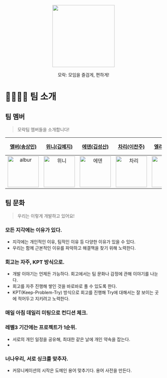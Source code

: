 <p align="center">
    <img style="width: 200px;" src="https://user-images.githubusercontent.com/45311765/194018498-c2bf7374-dbec-4173-a9bb-0a563fb8115d.png">
</p>
<div align="center">모락: 모임을 즐검게, 편하게!</div>

# 👨‍👩‍👧‍👦 팀 소개

## 팀 멤버

> 모락팀 멤버들을 소개합니다!

|                                                       [앨버(송상민)](https://github.com/al-bur)                                                        |                                                    [위니(김예지)](https://github.com/rladpwl0512)                                                     |                                                      [에덴(김성산)](https://github.com/leo0842)                                                       |                                                      [차리(이찬주)](https://github.com/cjlee38)                                                       |                                                      [엘리(한해리)](https://github.com/RIANAEH)                                                       |                                                     [배카라(박성우)](https://github.com/seong-wooo)                                                     |
| :----------------------------------------------------------------------------------------------------------------------------------------------------: | :---------------------------------------------------------------------------------------------------------------------------------------------------: | :---------------------------------------------------------------------------------------------------------------------------------------------------: | :---------------------------------------------------------------------------------------------------------------------------------------------------: | :---------------------------------------------------------------------------------------------------------------------------------------------------: | :-----------------------------------------------------------------------------------------------------------------------------------------------------: |
| <img src="https://user-images.githubusercontent.com/64825713/194213208-aa64bae2-16b3-48ab-bd9a-6d6029b1cfaf.png" alt="albur" width="100" height="100"> | <img src="https://user-images.githubusercontent.com/64825713/194213572-306c6b8c-0283-4615-ad54-f1421e8ec6cb.png" alt="위니" width="100" height="100"> | <img src="https://user-images.githubusercontent.com/64825713/194213401-f8fe16f9-6749-424e-b3b5-c685aec95a50.png" alt="에덴" width="100" height="100"> | <img src="https://user-images.githubusercontent.com/64825713/194213961-0c8c38d0-5795-4861-a997-9d3da2eb9dd7.png" alt="차리" width="100" height="100"> | <img src="https://user-images.githubusercontent.com/64825713/194214234-375362a1-2973-4460-be70-ffc3df759578.png" alt="엘리" width="100" height="100"> | <img src="https://user-images.githubusercontent.com/64825713/194214404-194f385e-2329-43e5-af07-524f8ff752d6.png" alt="배카라" width="100" height="100"> |

## 팀 문화

> 우리는 이렇게 개발하고 있어요!

### 모든 지각에는 이유가 있다.

- 지각에는 개인적인 이유, 팀적인 이유 등 다양한 이유가 있을 수 있다.
- 우리는 함께 근본적인 이유를 파악하고 해결책을 찾기 위해 노력한다.

### 회고는 자주, KPT 방식으로.

- 개발 이야기는 언제든 가능하다. 회고에서는 팀 문화나 감정에 관해 이야기를 나눈다.
- 회고를 자주 진행해 쌓인 것을 바로바로 풀 수 있도록 한다.
- KPT(Keep-Problem-Try) 방식으로 회고를 진행해 Try에 대해서는 잘 보이는 곳에 적어두고 지키려고 노력한다.

### 매일 아침 데일리 미팅으로 컨디션 체크.

### 레벨3 기간에는 프로젝트가 1순위.

- 서로의 개인 일정을 공유해, 최대한 같은 날에 개인 약속을 잡는다.
-

### 너나우리, 서로 싱크를 맞추자.

- 커뮤니케이션의 시작은 도메인 용어 맞추기다. 용어 사전을 만든다.
